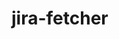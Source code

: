 <!--
SPDX-FileCopyrightText: 2024 grow platform GmbH

SPDX-License-Identifier: MIT
-->

# jira-fetcher

```{include} jira-fetcher.txt
```
